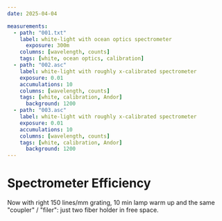 ```yaml
---
date: 2025-04-04

measurements:
  - path: "001.txt"
    label: white-light with ocean optics spectrometer
	  exposure: 300m
    columns: [wavelength, counts]
    tags: [white, ocean optics, calibration]
  - path: "002.asc"
    label: white-light with roughly x-calibrated spectrometer
    exposure: 0.01
    accumulations: 10
    columns: [wavelength, counts]
    tags: [white, calibration, Andor]
	  background: 1200  
  - path: "003.asc"
    label: white-light with roughly x-calibrated spectrometer
    exposure: 0.01
    accumulations: 10
    columns: [wavelength, counts]
    tags: [white, calibration, Andor]
	  background: 1200 
---
```

# Spectrometer Efficiency
Now with right 150 lines/mm grating, 10 min lamp warm up and the same "coupler" / "filer": just two fiber holder in free space.
